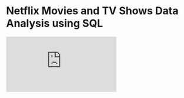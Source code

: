# Netflix Movies and TV Shows Data  Analysis using SQL
![Netflix Logo](https://github.com/ritik168/netflix_sql_project2/edit/main/README.md)
